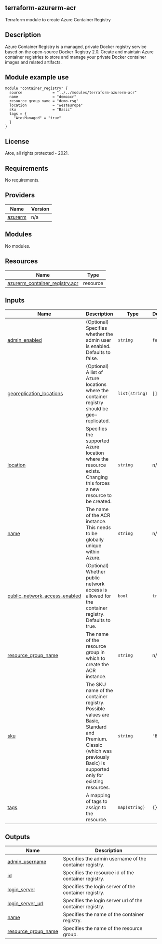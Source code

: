## terraform-azurerm-acr
Terraform module to create Azure Container Registry

## Description
Azure Container Registry is a managed, private Docker registry service based on the open-source Docker Registry 2.0. Create and maintain Azure container registries to store and manage your private Docker container images and related artifacts.

## Module example use
```hcl
module "container_registry" {
  source              = "../../modules/terraform-azurerm-acr"
  name                = "demoacr"
  resource_group_name = "demo-rsg"
  location            = "westeurope"
  sku                 = "Basic"
  tags = {
    "AtosManaged" = "true"
  }
}
```

## License
Atos, all rights protected - 2021.

## Requirements

No requirements.

## Providers

| Name | Version |
|------|---------|
| <a name="provider_azurerm"></a> [azurerm](#provider\_azurerm) | n/a |

## Modules

No modules.

## Resources

| Name | Type |
|------|------|
| [azurerm_container_registry.acr](https://registry.terraform.io/providers/hashicorp/azurerm/latest/docs/resources/container_registry) | resource |

## Inputs

| Name | Description | Type | Default | Required |
|------|-------------|------|---------|:--------:|
| <a name="input_admin_enabled"></a> [admin\_enabled](#input\_admin\_enabled) | (Optional) Specifies whether the admin user is enabled. Defaults to false. | `string` | `false` | no |
| <a name="input_georeplication_locations"></a> [georeplication\_locations](#input\_georeplication\_locations) | (Optional) A list of Azure locations where the container registry should be geo-replicated. | `list(string)` | `[]` | no |
| <a name="input_location"></a> [location](#input\_location) | Specifies the supported Azure location where the resource exists. Changing this forces a new resource to be created. | `string` | n/a | yes |
| <a name="input_name"></a> [name](#input\_name) | The name of the ACR instance. This needs to be globally unique within Azure. | `string` | n/a | yes |
| <a name="input_public_network_access_enabled"></a> [public\_network\_access\_enabled](#input\_public\_network\_access\_enabled) | (Optional) Whether public network access is allowed for the container registry. Defaults to true. | `bool` | `true` | no |
| <a name="input_resource_group_name"></a> [resource\_group\_name](#input\_resource\_group\_name) | The name of the resource group in which to create the ACR instance. | `string` | n/a | yes |
| <a name="input_sku"></a> [sku](#input\_sku) | The SKU name of the container registry. Possible values are Basic, Standard and Premium. Classic (which was previously Basic) is supported only for existing resources. | `string` | `"Basic"` | no |
| <a name="input_tags"></a> [tags](#input\_tags) | A mapping of tags to assign to the resource. | `map(string)` | `{}` | no |

## Outputs

| Name | Description |
|------|-------------|
| <a name="output_admin_username"></a> [admin\_username](#output\_admin\_username) | Specifies the admin username of the container registry. |
| <a name="output_id"></a> [id](#output\_id) | Specifies the resource id of the container registry. |
| <a name="output_login_server"></a> [login\_server](#output\_login\_server) | Specifies the login server of the container registry. |
| <a name="output_login_server_url"></a> [login\_server\_url](#output\_login\_server\_url) | Specifies the login server url of the container registry. |
| <a name="output_name"></a> [name](#output\_name) | Specifies the name of the container registry. |
| <a name="output_resource_group_name"></a> [resource\_group\_name](#output\_resource\_group\_name) | Specifies the name of the resource group. |

